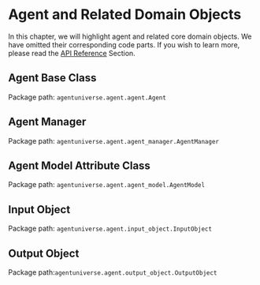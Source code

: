 # Agent and Related Domain Objects
In this chapter, we will highlight agent and related core domain objects. We have omitted their corresponding code parts. If you wish to learn more, please read the [API Reference](4_1_API_Reference.md) Section.

## Agent Base Class
Package path: `agentuniverse.agent.agent.Agent`

## Agent Manager
Package path: `agentuniverse.agent.agent_manager.AgentManager`

## Agent Model Attribute Class
Package path: `agentuniverse.agent.agent_model.AgentModel`

## Input Object
Package path: `agentuniverse.agent.input_object.InputObject`

## Output Object
Package path:`agentuniverse.agent.output_object.OutputObject`
